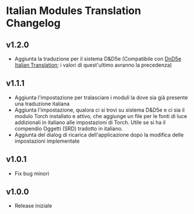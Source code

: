 # Italian Modules Translation Changelog

## v1.2.0
* Aggiunta la traduzione per il sistema D&D5e (Compatibile con [DnD5e Italian Translation](https://gitlab.com/riccisi/foundryvtt-dnd5e-lang-it-it); i valori di quest'ultimo avranno la precedenza)

## v1.1.1
* Aggiunta l'impostazione per tralasciare i moduli la dove sia già presente una traduzione italiana
* Aggiunta l'impostazione, qualora ci si trovi su sistema D&D5e e ci sia il modulo Torch installato e attivo, che aggiunge un file per le fonti di luce addizionali in italiano alle impostazioni di Torch. Utile se si ha il compendio Oggetti (SRD) tradotto in italiano.
* Aggiunta del dialog di ricarica dell'applicazione dopo la modifica delle impostazioni implementate

## v1.0.1
* Fix bug minori

## v1.0.0
* Release iniziale
